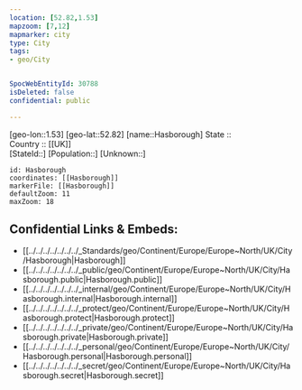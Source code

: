 ```yaml
---
location: [52.82,1.53] 
mapzoom: [7,12] 
mapmarker: city 
type: City
tags:
- geo/City


SpocWebEntityId: 30788
isDeleted: false
confidential: public

---
```

[geo-lon::1.53] 
[geo-lat::52.82] 
[name::Hasborough] 
State ::  
Country :: [[UK]]  
[StateId::] 
[Population::] 
[Unknown::] 


```leaflet
id: Hasborough
coordinates: [[Hasborough]] 
markerFile: [[Hasborough]] 
defaultZoom: 11 
maxZoom: 18
```


## Confidential Links & Embeds: 
- [[../../../../../../../_Standards/geo/Continent/Europe/Europe~North/UK/City/Hasborough|Hasborough]] 
- [[../../../../../../../_public/geo/Continent/Europe/Europe~North/UK/City/Hasborough.public|Hasborough.public]] 
- [[../../../../../../../_internal/geo/Continent/Europe/Europe~North/UK/City/Hasborough.internal|Hasborough.internal]] 
- [[../../../../../../../_protect/geo/Continent/Europe/Europe~North/UK/City/Hasborough.protect|Hasborough.protect]] 
- [[../../../../../../../_private/geo/Continent/Europe/Europe~North/UK/City/Hasborough.private|Hasborough.private]] 
- [[../../../../../../../_personal/geo/Continent/Europe/Europe~North/UK/City/Hasborough.personal|Hasborough.personal]] 
- [[../../../../../../../_secret/geo/Continent/Europe/Europe~North/UK/City/Hasborough.secret|Hasborough.secret]] 

